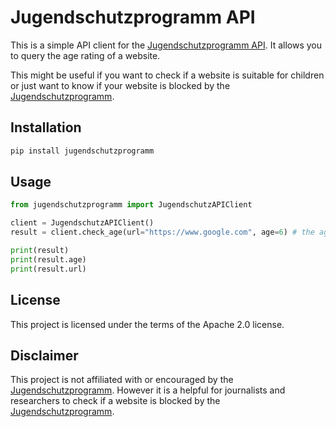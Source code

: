 # Jugendschutzprogramm API
This is a simple API client for the [Jugendschutzprogramm API](https://www.jugendschutzprogramm.de/). It allows you to query the age rating of a website.

This might be useful if you want to check if a website is suitable for children or just want to know if your website is blocked by the [Jugendschutzprogramm](https://www.jugendschutzprogramm.de/). 

## Installation
```bash 
pip install jugendschutzprogramm
```

## Usage
```python
from jugendschutzprogramm import JugendschutzAPIClient 

client = JugendschutzAPIClient()
result = client.check_age(url="https://www.google.com", age=6) # the age is the age we use to check agains the api because it might influence the returned allowed age.

print(result)
print(result.age)
print(result.url)
```

## License
This project is licensed under the terms of the Apache 2.0 license.

## Disclaimer
This project is not affiliated with or encouraged by the [Jugendschutzprogramm](https://www.jugendschutzprogramm.de/). However it is a helpful for journalists and researchers to check if a website is blocked by the [Jugendschutzprogramm](https://www.jugendschutzprogramm.de/).
